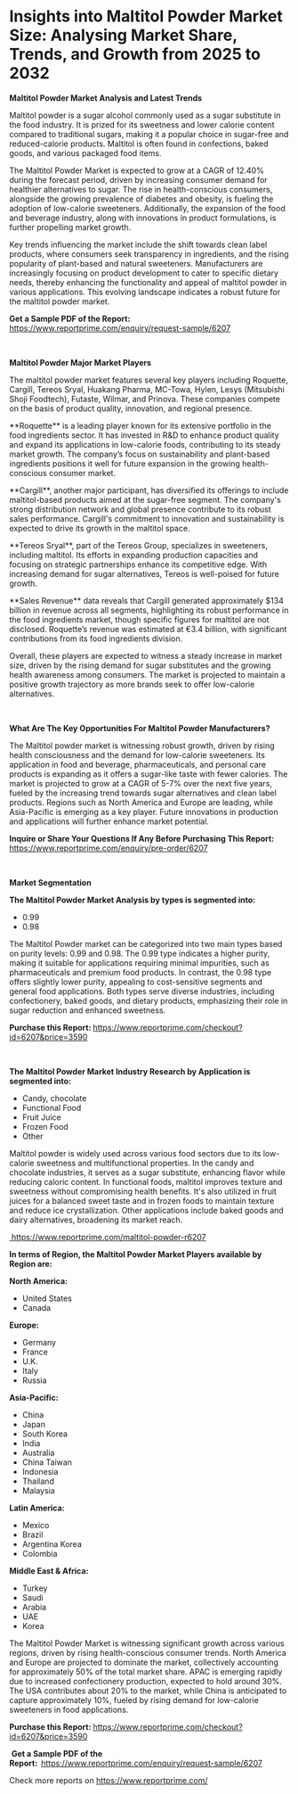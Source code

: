 <p><h1>Insights into Maltitol Powder Market Size: Analysing Market Share, Trends, and Growth from 2025 to 2032</h1></p><p><strong>Maltitol Powder Market Analysis and Latest Trends</strong></p>
<p><p>Maltitol powder is a sugar alcohol commonly used as a sugar substitute in the food industry. It is prized for its sweetness and lower calorie content compared to traditional sugars, making it a popular choice in sugar-free and reduced-calorie products. Maltitol is often found in confections, baked goods, and various packaged food items. </p><p>The Maltitol Powder Market is expected to grow at a CAGR of 12.40% during the forecast period, driven by increasing consumer demand for healthier alternatives to sugar. The rise in health-conscious consumers, alongside the growing prevalence of diabetes and obesity, is fueling the adoption of low-calorie sweeteners. Additionally, the expansion of the food and beverage industry, along with innovations in product formulations, is further propelling market growth. </p><p>Key trends influencing the market include the shift towards clean label products, where consumers seek transparency in ingredients, and the rising popularity of plant-based and natural sweeteners. Manufacturers are increasingly focusing on product development to cater to specific dietary needs, thereby enhancing the functionality and appeal of maltitol powder in various applications. This evolving landscape indicates a robust future for the maltitol powder market.</p></p>
<p><strong>Get a Sample PDF of the Report:&nbsp;</strong> <a href="https://www.reportprime.com/enquiry/request-sample/6207?utm_campaign=3275&utm_medium=2&utm_source=Github&utm_content=ia&utm_term=19032025&utm_id=maltitol-powder">https://www.reportprime.com/enquiry/request-sample/6207</a></p>
<p>&nbsp;</p>
<p><strong>Maltitol Powder Major Market Players</strong></p>
<p><p>The maltitol powder market features several key players including Roquette, Cargill, Tereos Sryal, Huakang Pharma, MC-Towa, Hylen, Lesys (Mitsubishi Shoji Foodtech), Futaste, Wilmar, and Prinova. These companies compete on the basis of product quality, innovation, and regional presence.</p><p>**Roquette** is a leading player known for its extensive portfolio in the food ingredients sector. It has invested in R&D to enhance product quality and expand its applications in low-calorie foods, contributing to its steady market growth. The company’s focus on sustainability and plant-based ingredients positions it well for future expansion in the growing health-conscious consumer market.</p><p>**Cargill**, another major participant, has diversified its offerings to include maltitol-based products aimed at the sugar-free segment. The company's strong distribution network and global presence contribute to its robust sales performance. Cargill's commitment to innovation and sustainability is expected to drive its growth in the maltitol space.</p><p>**Tereos Sryal**, part of the Tereos Group, specializes in sweeteners, including maltitol. Its efforts in expanding production capacities and focusing on strategic partnerships enhance its competitive edge. With increasing demand for sugar alternatives, Tereos is well-poised for future growth.</p><p>**Sales Revenue** data reveals that Cargill generated approximately $134 billion in revenue across all segments, highlighting its robust performance in the food ingredients market, though specific figures for maltitol are not disclosed. Roquette’s revenue was estimated at €3.4 billion, with significant contributions from its food ingredients division.</p><p>Overall, these players are expected to witness a steady increase in market size, driven by the rising demand for sugar substitutes and the growing health awareness among consumers. The market is projected to maintain a positive growth trajectory as more brands seek to offer low-calorie alternatives.</p></p>
<p>&nbsp;</p>
<p><strong>What Are The Key Opportunities For Maltitol Powder Manufacturers?</strong></p>
<p><p>The Maltitol powder market is witnessing robust growth, driven by rising health consciousness and the demand for low-calorie sweeteners. Its application in food and beverage, pharmaceuticals, and personal care products is expanding as it offers a sugar-like taste with fewer calories. The market is projected to grow at a CAGR of 5-7% over the next five years, fueled by the increasing trend towards sugar alternatives and clean label products. Regions such as North America and Europe are leading, while Asia-Pacific is emerging as a key player. Future innovations in production and applications will further enhance market potential.</p></p>
<p><strong>Inquire or Share Your Questions If Any Before Purchasing This Report:</strong> <a href="https://www.reportprime.com/enquiry/pre-order/6207?utm_campaign=3275&utm_medium=2&utm_source=Github&utm_content=ia&utm_term=19032025&utm_id=maltitol-powder">https://www.reportprime.com/enquiry/pre-order/6207</a></p>
<p>&nbsp;</p>
<p><strong>Market Segmentation</strong></p>
<p><strong>The Maltitol Powder Market Analysis by types is segmented into:</strong></p>
<p><ul><li>0.99</li><li>0.98</li></ul></p>
<p><p>The Maltitol Powder market can be categorized into two main types based on purity levels: 0.99 and 0.98. The 0.99 type indicates a higher purity, making it suitable for applications requiring minimal impurities, such as pharmaceuticals and premium food products. In contrast, the 0.98 type offers slightly lower purity, appealing to cost-sensitive segments and general food applications. Both types serve diverse industries, including confectionery, baked goods, and dietary products, emphasizing their role in sugar reduction and enhanced sweetness.</p></p>
<p><strong>Purchase this Report:&nbsp;</strong><a href="https://www.reportprime.com/checkout?id=6207&price=3590&utm_campaign=3275&utm_medium=2&utm_source=Github&utm_content=ia&utm_term=19032025&utm_id=maltitol-powder">https://www.reportprime.com/checkout?id=6207&price=3590</a></p>
<p>&nbsp;</p>
<p><strong>The Maltitol Powder Market Industry Research by Application is segmented into:</strong></p>
<p><ul><li>Candy, chocolate</li><li>Functional Food</li><li>Fruit Juice</li><li>Frozen Food</li><li>Other</li></ul></p>
<p><p>Maltitol powder is widely used across various food sectors due to its low-calorie sweetness and multifunctional properties. In the candy and chocolate industries, it serves as a sugar substitute, enhancing flavor while reducing caloric content. In functional foods, maltitol improves texture and sweetness without compromising health benefits. It's also utilized in fruit juices for a balanced sweet taste and in frozen foods to maintain texture and reduce ice crystallization. Other applications include baked goods and dairy alternatives, broadening its market reach.</p></p>
<p><a href="https://www.reportprime.com/maltitol-powder-r6207?utm_campaign=3275&utm_medium=2&utm_source=Github&utm_content=ia&utm_term=19032025&utm_id=maltitol-powder">&nbsp;https://www.reportprime.com/maltitol-powder-r6207</a></p>
<p><strong>In terms of Region, the Maltitol Powder Market Players available by Region are:</strong></p>
<p>
    <p> <strong> North America: </strong>
        <ul>
            <li>United States</li>
            <li>Canada</li>
        </ul>
        </p> 
    <p> <strong> Europe: </strong>
        <ul>
            <li>Germany</li>
            <li>France</li>
            <li>U.K.</li>
            <li>Italy</li>
            <li>Russia</li>
        </ul>
        </p> 
    <p> <strong> Asia-Pacific: </strong>
        <ul>
            <li>China</li>
            <li>Japan</li>
            <li>South Korea</li>
            <li>India</li>
            <li>Australia</li>
            <li>China Taiwan</li>
            <li>Indonesia</li>
            <li>Thailand</li>
            <li>Malaysia</li>
        </ul>
        </p> 
    <p> <strong> Latin America: </strong>
        <ul>
            <li>Mexico</li>
            <li>Brazil</li>
            <li>Argentina Korea</li>
            <li>Colombia</li>
        </ul>
        </p> 
    <p> <strong> Middle East & Africa: </strong>
        <ul>
            <li>Turkey</li>
            <li>Saudi</li>
            <li>Arabia</li>
            <li>UAE</li>
            <li>Korea</li>
        </ul>
    </p>
    </p>
<p><p>The Maltitol Powder Market is witnessing significant growth across various regions, driven by rising health-conscious consumer trends. North America and Europe are projected to dominate the market, collectively accounting for approximately 50% of the total market share. APAC is emerging rapidly due to increased confectionery production, expected to hold around 30%. The USA contributes about 20% to the market, while China is anticipated to capture approximately 10%, fueled by rising demand for low-calorie sweeteners in food applications.</p></p>
<p><strong>Purchase this Report: </strong><a href="https://www.reportprime.com/checkout?id=6207&price=3590&utm_campaign=3275&utm_medium=2&utm_source=Github&utm_content=ia&utm_term=19032025&utm_id=maltitol-powder">https://www.reportprime.com/checkout?id=6207&price=3590</a></p>
<p>&nbsp;<strong>Get a Sample PDF of the Report:&nbsp;&nbsp;</strong><a href="https://www.reportprime.com/enquiry/request-sample/6207?utm_campaign=3275&utm_medium=2&utm_source=Github&utm_content=ia&utm_term=19032025&utm_id=maltitol-powder">https://www.reportprime.com/enquiry/request-sample/6207</a></p>
<p><strong></strong></p>
<p>Check more reports on <a href="https://www.reportprime.com/?utm_campaign=3275&utm_medium=2&utm_source=Github&utm_content=ia&utm_term=19032025&utm_id=maltitol-powder">https://www.reportprime.com/</a></p>